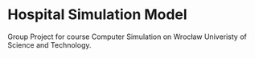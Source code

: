 # Hospital Simulation Model
Group Project for course Computer Simulation on Wrocław Univeristy of Science and Technology.
